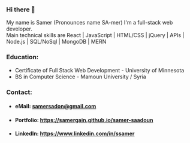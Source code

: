 ### Hi there 👋


My name is Samer (Pronounces name SA-mer) I'm a full-stack web developer.  
Main technical skills are React | JavaScript | HTML/CSS | jQuery | APIs | Node.js | SQL/NoSql | MongoDB | MERN  

### Education:    
- Certificate of Full Stack Web Development - University of Minnesota  
- BS in Computer Science - Mamoun University / Syria 

### Contact:  
- #### eMail: samersadon@gmail.com
- #### Portfolio: https://samergain.github.io/samer-saadoun
- #### LinkedIn: https://www.linkedin.com/in/ssamer

